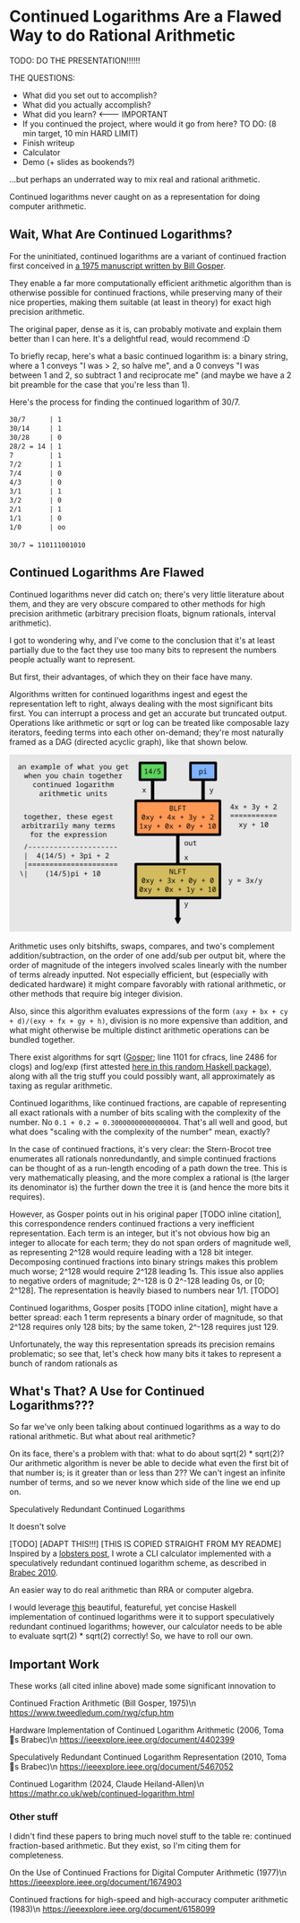 Continued Logarithms Are a Flawed Way to do Rational Arithmetic
=

TODO: DO THE PRESENTATION!!!!!!

THE QUESTIONS:
- What did you set out to accomplish?
- What did you actually accomplish?
- What did you learn? <--- IMPORTANT
- If you continued the project, where would it go from here?
TO DO: (8 min target, 10 min HARD LIMIT)
- Finish writeup
- Calculator
- Demo (+ slides as bookends?)

...but perhaps an underrated way to mix real and rational arithmetic.

Continued logarithms never caught on as a representation for doing computer arithmetic.

## Wait, What Are Continued Logarithms?

For the uninitiated, continued logarithms are a variant of continued fraction first conceived in [a 1975 manuscript written by Bill Gosper](https://www.tweedledum.com/rwg/cfup.htm).

They enable a far more computationally efficient arithmetic algorithm than is otherwise possible for continued fractions, while preserving many of their nice properties, making them suitable (at least in theory) for exact high precision arithmetic.

The original paper, dense as it is, can probably motivate and explain them better than I can here. It's a delightful read, would recommend :D

To briefly recap, here's what a basic continued logarithm is: a binary string, where a 1 conveys "I was > 2, so halve me", and a 0 conveys "I was between 1 and 2, so subtract 1 and reciprocate me" (and maybe we have a 2 bit preamble for the case that you're less than 1).

Here's the process for finding the continued logarithm of 30/7.

```
30/7      | 1
30/14     | 1
30/28     | 0
28/2 = 14 | 1
7         | 1
7/2       | 1
7/4       | 0
4/3       | 0
3/1       | 1
3/2       | 0
2/1       | 1
1/1       | 0
1/0       | oo

30/7 = 110111001010
```

## Continued Logarithms Are Flawed

Continued logarithms never did catch on; there's very little literature about them, and they are very obscure compared to other methods for high precision arithmetic (arbitrary precision floats, bignum rationals, interval arithmetic).

I got to wondering why, and I've come to the conclusion that it's at least partially due to the fact they use too many bits to represent the numbers people actually want to represent.

But first, their advantages, of which they on their face have many.

Algorithms written for continued logarithms ingest and egest the representation left to right, always dealing with the most significant bits first. You can interrupt a process and get an accurate but truncated output. Operations like arithmetic or sqrt or log can be treated like composable lazy iterators, feeding terms into each other on-demand; they're most naturally framed as a DAG (directed acyclic graph), like that shown below.

![](clogs-as-dag.png)

Arithmetic uses only bitshifts, swaps, compares, and two's complement addition/subtraction, on the order of one add/sub per output bit, where the order of magnitude of the integers involved scales linearly with the number of terms already inputted. Not especially efficient, but (especially with dedicated hardware) it might compare favorably with rational arithmetic, or other methods that require big integer division.

Also, since this algorithm evaluates expressions of the form `(axy + bx + cy + d)/(exy + fx + gy + h)`, division is no more expensive than addition, and what might otherwise be multiple distinct arithmetic operations can be bundled together.

There exist algorithms for sqrt ([Gosper](https://www.tweedledum.com/rwg/cfup.htm); line 1101 for cfracs, line 2486 for clogs) and log/exp (first attested [here in this random Haskell package](https://mathr.co.uk/web/continued-logarithm.html#Logarithm)), along with all the trig stuff you could possibly want, all approximately as taxing as regular arithmetic.

Continued logarithms, like continued fractions, are capable of representing all exact rationals with a number of bits scaling with the complexity of the number. No `0.1 + 0.2 = 0.30000000000000004`. That's all well and good, but what does "scaling with the complexity of the number" mean, exactly?

In the case of continued fractions, it's very clear: the Stern-Brocot tree enumerates all rationals nonredundantly, and simple continued fractions can be thought of as a run-length encoding of a path down the tree. This is very mathematically pleasing, and the more complex a rational is (the larger its denominator is) the further down the tree it is (and hence the more bits it requires).

However, as Gosper points out in his original paper [TODO inline citation], this correspondence renders continued fractions a very inefficient representation. Each term is an integer, but it's not obvious how big an integer to allocate for each term; they do not span orders of magnitude well, as representing 2^128 would require leading with a 128 bit integer. Decomposing continued fractions into binary strings makes this problem much worse; 2^128 would require 2^128 leading 1s. This issue also applies to negative orders of magnitude; 2^-128 is 0 2^-128 leading 0s, or [0; 2^128]. The representation is heavily biased to numbers near 1/1. [TODO]

Continued logarithms, Gosper posits [TODO inline citation], might have a better spread: each 1 term represents a binary order of magnitude, so that 2^128 requires only 128 bits; by the same token, 2^-128 requires just 129.

Unfortunately, the way this representation spreads its precision remains problematic; so see that, let's check how many bits it takes to represent a bunch of random rationals as

## What's That? A Use for Continued Logarithms???

So far we've only been talking about continued logarithms as a way to do rational arithmetic. But what about real arithmetic?

On its face, there's a problem with that: what to do about sqrt(2) * sqrt(2)? Our arithmetic algorithm is never be able to decide what even the first bit of that number is; is it greater than or less than 2?? We can't ingest an infinite number of terms, and so we never know which side of the line we end up on.

Speculatively Redundant Continued Logarithms

It doesn't solve

[TODO]
[ADAPT THIS!!!]
[THIS IS COPIED STRAIGHT FROM MY README]
Inspired by a [lobsters post](https://lobste.rs/s/xjrlj2/how_android_s_calculator_works_with_real), I wrote a CLI calculator implemented with a speculatively redundant continued logarithm scheme, as described in [Brabec 2010](https://ieeexplore.ieee.org/document/5467052).

An easier way to do real arithmetic than RRA or computer algebra.

I would leverage [this](https://mathr.co.uk/web/continued-logarithm.html) beautiful, featureful, yet concise Haskell implementation of continued logarithms were it to support speculatively redundant continued logarithms; however, our calculator needs to be able to evaluate sqrt(2) * sqrt(2) correctly! So, we have to roll our own.

## Important Work

These works (all cited inline above) made some significant innovation to

Continued Fraction Arithmetic (Bill Gosper, 1975)\n
https://www.tweedledum.com/rwg/cfup.htm

Hardware Implementation of Continued Logarithm Arithmetic (2006, Toma ́s Brabec)\n
https://ieeexplore.ieee.org/document/4402399

Speculatively Redundant Continued Logarithm Representation (2010, Toma ́s Brabec)\n
https://ieeexplore.ieee.org/document/5467052

Continued Logarithm (2024, Claude Heiland-Allen)\n
https://mathr.co.uk/web/continued-logarithm.html

### Other stuff

I didn't find these papers to bring much novel stuff to the table re: continued fraction-based arithmetic. But they exist, so I'm citing them for completeness.

On the Use of Continued Fractions for Digital Computer Arithmetic (1977)\n
https://ieeexplore.ieee.org/document/1674903

Continued fractions for high-speed and high-accuracy computer arithmetic (1983)\n
https://ieeexplore.ieee.org/document/6158099
